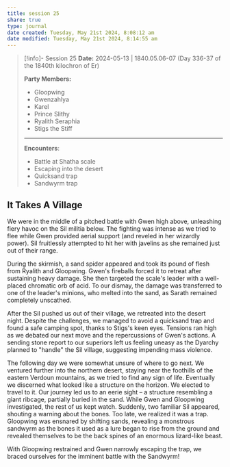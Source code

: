 ```yaml
---
title: session 25
share: true
type: journal
date created: Tuesday, May 21st 2024, 8:08:12 am
date modified: Tuesday, May 21st 2024, 8:14:55 am
---
```

> [!info]- Session 25 **Date:** 2024-05-13 | 1840.05.06-07 (Day 336-37 of the 1840th kilochron of Er)
>
> **Party Members:**
> 
> - Gloopwing
> - Gwenzahlya
> - Karel
> - Prince Slithy
> - Ryalith Seraphia
> - Stigs the Stiff
> 
> ---
> 
> **Encounters**:
> 
> - Battle at Shatha scale
> - Escaping into the desert
> - Quicksand trap
> - Sandwyrm trap

## It Takes A Village

We were in the middle of a pitched battle with Gwen high above, unleashing fiery havoc on the Sil militia below. The fighting was intense as we tried to flee while Gwen provided aerial support (and reveled in her wizardly power). Sil fruitlessly attempted to hit her with javelins as she remained just out of their range. 

During the skirmish, a sand spider appeared and took its pound of flesh from Ryalith and Gloopwing. Gwen's fireballs forced it to retreat after sustaining heavy damage. She then targeted the scale's leader with a well-placed chromatic orb of acid. To our dismay, the damage was transferred to one of the leader's minions, who melted into the sand, as Sarath remained completely unscathed. 

After the Sil pushed us out of their village, we retreated into the desert night. Despite the challenges, we managed to avoid a quicksand trap and found a safe camping spot, thanks to Stigs's keen eyes. Tensions ran high as we debated our next move and the repercussions of Gwen's actions. A sending stone report to our superiors left us feeling uneasy as the Dyarchy planned to "handle" the Sil village, suggesting impending mass violence.

The following day we were somewhat unsure of where to go next. We ventured further into the northern desert, staying near the foothills of the eastern Verdoun mountains, as we tried to find any sign of life. Eventually we discerned what looked like a structure on the horizon. We elected to travel to it. Our journey led us to an eerie sight – a structure resembling a giant ribcage, partially buried in the sand. While Gwen and Gloopwing investigated, the rest of us kept watch. Suddenly, two familiar Sil appeared, shouting a warning about the bones. Too late, we realized it was a trap. Gloopwing was ensnared by shifting sands, revealing a monstrous sandwyrm as the bones it used as a lure began to rise from the ground and revealed themselves to be the back spines of an enormous lizard-like beast.

With Gloopwing restrained and Gwen narrowly escaping the trap, we braced ourselves for the imminent battle with the Sandwyrm!
